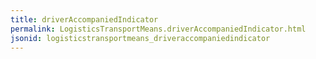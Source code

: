 ```yaml
---
title: driverAccompaniedIndicator
permalink: LogisticsTransportMeans.driverAccompaniedIndicator.html
jsonid: logisticstransportmeans_driveraccompaniedindicator
---
```

